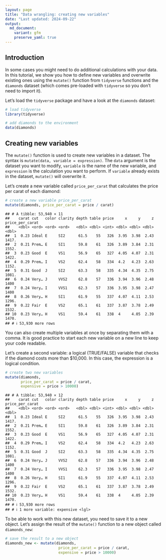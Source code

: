 ```yaml
---
layout: page
title: "Data wrangling: creating new variables"
date: "Last updated: 2024-09-22"
output:
  md_document:
    variant: gfm
    preserve_yaml: true
---
```


## Introduction

In some cases you might need to do additional calculations with your
data. In this tutorial, we show you how to define new variables and
overwrite existing ones using the `mutate()` function from `tidyverse`
functions and the `diamonds` dataset (which comes pre-loaded with
`tidyverse` so you don’t need to import it).

Let’s load the `tidyverse` package and have a look at the `diamonds`
dataset:

``` r
# load tidyverse
library(tidyverse)

# add diamonds to the environment
data(diamonds)
```

## Creating new variables

The `mutate()` function is used to create new variables in a dataset.
The syntax is `mutate(data, variable = expression)`. The `data` argument
is the dataset you want to modify, `variable` is the name of the new
variable, and `expression` is the calculation you want to perform. If
`variable` already exists in the dataset, `mutate()` will overwrite it.

Let’s create a new variable called `price_per_carat` that calculates the
price per carat of each diamond:

``` r
# create a new variable price_per_carat
mutate(diamonds, price_per_carat = price / carat)
```

    ## # A tibble: 53,940 × 11
    ##    carat cut   color clarity depth table price     x     y     z price_per_carat
    ##    <dbl> <ord> <ord> <ord>   <dbl> <dbl> <int> <dbl> <dbl> <dbl>           <dbl>
    ##  1  0.23 Ideal E     SI2      61.5    55   326  3.95  3.98  2.43           1417.
    ##  2  0.21 Prem… E     SI1      59.8    61   326  3.89  3.84  2.31           1552.
    ##  3  0.23 Good  E     VS1      56.9    65   327  4.05  4.07  2.31           1422.
    ##  4  0.29 Prem… I     VS2      62.4    58   334  4.2   4.23  2.63           1152.
    ##  5  0.31 Good  J     SI2      63.3    58   335  4.34  4.35  2.75           1081.
    ##  6  0.24 Very… J     VVS2     62.8    57   336  3.94  3.96  2.48           1400 
    ##  7  0.24 Very… I     VVS1     62.3    57   336  3.95  3.98  2.47           1400 
    ##  8  0.26 Very… H     SI1      61.9    55   337  4.07  4.11  2.53           1296.
    ##  9  0.22 Fair  E     VS2      65.1    61   337  3.87  3.78  2.49           1532.
    ## 10  0.23 Very… H     VS1      59.4    61   338  4     4.05  2.39           1470.
    ## # ℹ 53,930 more rows

You can also create multiple variables at once by separating them with a
comma. It is good practice to start each new variable on a new line to
keep your code readable.

Let’s create a second variable: a logical (TRUE/FALSE) variable that
checks if the diamond costs more than \$10,000. In this case, the
expression is a logical condition.

``` r
# create two new variables
mutate(diamonds,
       price_per_carat = price / carat,
       expensive = price > 10000)
```

    ## # A tibble: 53,940 × 12
    ##    carat cut   color clarity depth table price     x     y     z price_per_carat
    ##    <dbl> <ord> <ord> <ord>   <dbl> <dbl> <int> <dbl> <dbl> <dbl>           <dbl>
    ##  1  0.23 Ideal E     SI2      61.5    55   326  3.95  3.98  2.43           1417.
    ##  2  0.21 Prem… E     SI1      59.8    61   326  3.89  3.84  2.31           1552.
    ##  3  0.23 Good  E     VS1      56.9    65   327  4.05  4.07  2.31           1422.
    ##  4  0.29 Prem… I     VS2      62.4    58   334  4.2   4.23  2.63           1152.
    ##  5  0.31 Good  J     SI2      63.3    58   335  4.34  4.35  2.75           1081.
    ##  6  0.24 Very… J     VVS2     62.8    57   336  3.94  3.96  2.48           1400 
    ##  7  0.24 Very… I     VVS1     62.3    57   336  3.95  3.98  2.47           1400 
    ##  8  0.26 Very… H     SI1      61.9    55   337  4.07  4.11  2.53           1296.
    ##  9  0.22 Fair  E     VS2      65.1    61   337  3.87  3.78  2.49           1532.
    ## 10  0.23 Very… H     VS1      59.4    61   338  4     4.05  2.39           1470.
    ## # ℹ 53,930 more rows
    ## # ℹ 1 more variable: expensive <lgl>

To be able to work with this new dataset, you need to save it to a new
object. Let’s assign the result of the `mutate()` function to a new
object called `diamonds_new`:

``` r
# save the result to a new object
diamonds_new <- mutate(diamonds,
                        price_per_carat = price / carat,
                        expensive = price > 10000)
```
